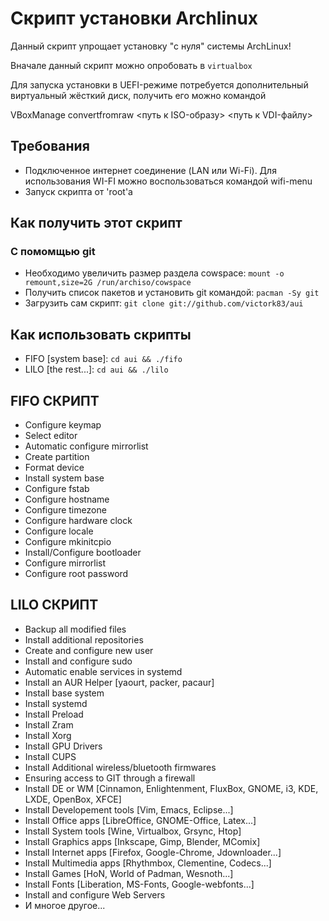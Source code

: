 # Скрипт установки Archlinux

Данный скрипт упрощает установку "с нуля" системы ArchLinux!

Вначале данный скрипт можно опробовать в `virtualbox`

Для запуска установки в UEFI-режиме потребуется дополнительный виртуальный жёсткий диск, получить его можно командой

VBoxManage convertfromraw <путь к ISO-образу> <путь к VDI-файлу>

## Требования

- Подключенное интернет соединение (LAN или Wi-Fi). Для использования WI-FI можно воспользоваться командой wifi-menu
- Запуск скрипта от 'root'а

## Как получить этот скрипт
### С помомщью git
- Необходимо увеличить размер раздела cowspace: `mount -o remount,size=2G /run/archiso/cowspace`
- Получить список пакетов и установить git командой: `pacman -Sy git`
- Загрузить сам скрипт: `git clone git://github.com/victork83/aui`

## Как использовать скрипты
- FIFO [system base]: `cd aui && ./fifo`
- LILO [the rest...]: `cd aui && ./lilo`

## FIFO СКРИПТ
- Configure keymap
- Select editor
- Automatic configure mirrorlist
- Create partition
- Format device
- Install system base
- Configure fstab
- Configure hostname
- Configure timezone
- Configure hardware clock
- Configure locale
- Configure mkinitcpio
- Install/Configure bootloader
- Configure mirrorlist
- Configure root password

## LILO СКРИПТ
- Backup all modified files
- Install additional repositories
- Create and configure new user
- Install and configure sudo
- Automatic enable services in systemd
- Install an AUR Helper [yaourt, packer, pacaur]
- Install base system
- Install systemd
- Install Preload
- Install Zram
- Install Xorg
- Install GPU Drivers
- Install CUPS
- Install Additional wireless/bluetooth firmwares
- Ensuring access to GIT through a firewall
- Install DE or WM [Cinnamon, Enlightenment, FluxBox, GNOME, i3, KDE, LXDE, OpenBox, XFCE]
- Install Developement tools [Vim, Emacs, Eclipse...]
- Install Office apps [LibreOffice, GNOME-Office, Latex...]
- Install System tools [Wine, Virtualbox, Grsync, Htop]
- Install Graphics apps [Inkscape, Gimp, Blender, MComix]
- Install Internet apps [Firefox, Google-Chrome, Jdownloader...]
- Install Multimedia apps [Rhythmbox, Clementine, Codecs...]
- Install Games [HoN, World of Padman, Wesnoth...]
- Install Fonts [Liberation, MS-Fonts, Google-webfonts...]
- Install and configure Web Servers
- И многое другое...
